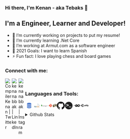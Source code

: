 ### Hi there, I'm Kenan - aka Tebaks 👋

## I'm a Engineer, Learner and Developer!

- 🔭 I’m currently working on projects to put my resume!
- 🌱 I’m currently learning .Net Core
- 👯 I’m working at Armut.com as a software engineer
- 🥅 2021 Goals: I want to learn Spanish
- ⚡ Fun fact: I love playing chess and board games

### Connect with me:

[<img align="left" alt="CompilerKenan | Twitter" width="22px" src="https://cdn.jsdelivr.net/npm/simple-icons@v3/icons/twitter.svg" />][twitter]
[<img align="left" alt="kenanabbak | LinkedIn" width="22px" src="https://cdn.jsdelivr.net/npm/simple-icons@v3/icons/linkedin.svg" />][linkedin]
[<img align="left" alt="kenanabbak | Instagram" width="22px" src="https://cdn.jsdelivr.net/npm/simple-icons@v3/icons/instagram.svg" />][instagram]

<br /> 


### Languages and Tools:


<img align="left" alt="SQL" width="26px" src="https://raw.githubusercontent.com/github/explore/80688e429a7d4ef2fca1e82350fe8e3517d3494d/topics/sql/sql.png" />
<img align="left" alt="MySQL" width="26px" src="https://raw.githubusercontent.com/github/explore/80688e429a7d4ef2fca1e82350fe8e3517d3494d/topics/mysql/mysql.png" />
<img align="left" alt="MongoDB" width="26px" src="https://raw.githubusercontent.com/github/explore/80688e429a7d4ef2fca1e82350fe8e3517d3494d/topics/mongodb/mongodb.png" />
<img align="left" alt="Git" width="26px" src="https://raw.githubusercontent.com/github/explore/80688e429a7d4ef2fca1e82350fe8e3517d3494d/topics/git/git.png" />
<img align="left" alt="GitHub" width="26px" src="https://raw.githubusercontent.com/github/explore/78df643247d429f6cc873026c0622819ad797942/topics/github/github.png" />
<img align="left" alt="Terminal" width="26px" src="https://raw.githubusercontent.com/github/explore/80688e429a7d4ef2fca1e82350fe8e3517d3494d/topics/terminal/terminal.png" />
<img align="left" alt="Golang" width="26px" src="https://raw.githubusercontent.com/github/explore/80688e429a7d4ef2fca1e82350fe8e3517d3494d/topics/go/go.png" />
<img align="left" alt="Unity" width="26px" src="https://raw.githubusercontent.com/github/explore/80688e429a7d4ef2fca1e82350fe8e3517d3494d/topics/unity/unity.png"/>

<br />
<br />


<details>
  <summary>Github Stats</summary>
   <img align="left" alt="Tebaks's Github Stats" src="https://github-readme-stats.vercel.app/api?username=Tebaks&show_icons=true&hide_border=true&theme=radical&count_private=true&hide=prs,issues" />
</details>


[twitter]: https://twitter.com/CompilerKenan
[instagram]: https://www.instagram.com/kenanabbak/
[linkedin]: https://www.linkedin.com/in/kenanabbak/
